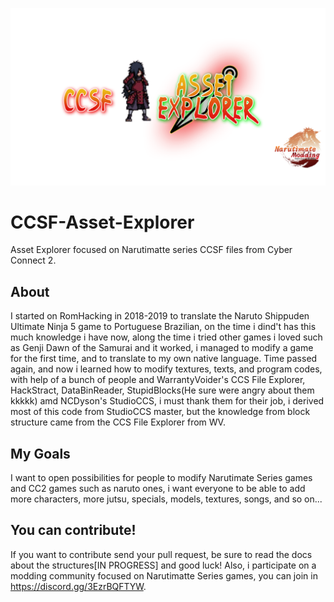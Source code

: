 ![](https://github.com/MiguelQueiroz010/CCSF-Asset-Explorer/blob/master/CapaG.png)
# CCSF-Asset-Explorer
Asset Explorer focused on Narutimatte series CCSF files from Cyber Connect 2.

## About
 I started on RomHacking in 2018-2019 to translate the Naruto Shippuden Ultimate Ninja 5 game to Portuguese Brazilian, on the time i dind't has this much knowledge i have now,
along the time i tried other games i loved such as Genji Dawn of the Samurai and it worked, i managed to modify a game for the first time, and to translate to my own
native language.
 Time passed again, and now i learned how to modify textures, texts, and program codes, with help of a bunch of people and WarrantyVoider's CCS File Explorer, HackStract,
 DataBinReader, StupidBlocks(He sure were angry about them kkkkk) amd NCDyson's StudioCCS, i must thank them for their job, i derived most of this code from StudioCCS
 master, but the knowledge from block structure came from the CCS File Explorer from WV.
 
## My Goals

 I want to open possibilities for people to modify Narutimate Series games and CC2 games such as naruto ones, i want everyone to be able to add more characters, more
 jutsu, specials, models, textures, songs, and so on...
 
## You can contribute!
 If you want to contribute send your pull request, be sure to read the docs about the structures[IN PROGRESS] and good luck!
 Also, i participate on a modding community focused on Narutimatte Series games, you can join in https://discord.gg/3EzrBQFTYW.
